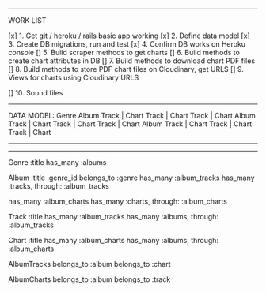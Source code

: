 
_____________________________________________________
WORK LIST

[x] 1. Get git / heroku / rails basic app working
[x] 2. Define data model
[x] 3. Create DB migrations, run and test
[x] 4. Confirm DB works on Heroku console
[] 5. Build scraper methods to get charts
[] 6. Build methods to create chart attributes in DB
[] 7. Build methods to download chart PDF files 
[] 8. Build methods to store PDF chart files on Cloudinary, get URLS
[] 9. Views for charts using Cloudinary URLS

[] 10. Sound files

_____________________________________________________
DATA MODEL:
Genre
	Album
		Track | Chart
		Track | Chart
		Track | Chart
	Album
		Track | Chart
		Track | Chart
		Track | Chart
	Album
		Track | Chart
		Track | Chart
		Track | Chart
_____________________________________________________
_____________________________________________________
Genre
	:title
has_many :albums

Album 
	:title
	:genre_id
belongs_to :genre
has_many :album_tracks
has_many :tracks, through: :album_tracks

has_many :album_charts
has_many :charts, through: :album_charts

Track
	:title
has_many :album_tracks
has_many :albums, through: :album_tracks


Chart
	:title
has_many :album_charts
has_many :albums, through: :album_charts
 
AlbumTracks
	belongs_to :album
	belongs_to :chart

AlbumCharts
	belongs_to :album
	belongs_to :track